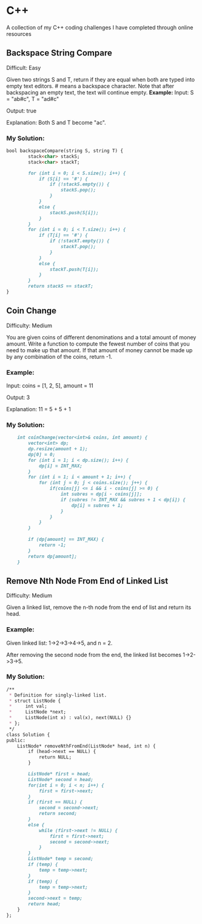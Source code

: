 # C++
A collection of my C++ coding challenges I have completed through online resources

## Backspace String Compare
Difficult: Easy

Given two strings S and T, return if they are equal when both are typed into empty text editors. # means a backspace character.
Note that after backspacing an empty text, the text will continue empty.
**Example:**
Input: S = "ab#c", T = "ad#c"

Output: true

Explanation: Both S and T become "ac".
### My Solution:
```markdown
bool backspaceCompare(string S, string T) {
        stack<char> stackS;
        stack<char> stackT;

        for (int i = 0; i < S.size(); i++) {
            if (S[i] == '#') {
                if (!stackS.empty()) {
                    stackS.pop();
                }
            }
            else {
                stackS.push(S[i]);
            }
        }
        for (int i = 0; i < T.size(); i++) {
            if (T[i] == '#') {
                if (!stackT.empty()) {
                    stackT.pop();
                }
            }
            else {
                stackT.push(T[i]);
            }
        }
        return stackS == stackT;
}
```
## Coin Change
Difficulty: Medium

You are given coins of different denominations and a total amount of money amount. Write a function to compute the fewest number of coins that you need to make up that amount. If that amount of money cannot be made up by any combination of the coins, return -1.
### Example:
Input: coins = [1, 2, 5], amount = 11

Output: 3 

Explanation: 11 = 5 + 5 + 1
### My Solution:
```markdown
    int coinChange(vector<int>& coins, int amount) {
        vector<int> dp;
        dp.resize(amount + 1);
        dp[0] = 0;
        for (int i = 1; i < dp.size(); i++) {
            dp[i] = INT_MAX;
        }
        for (int i = 1; i < amount + 1; i++) {
            for (int j = 0; j < coins.size(); j++) {
                if(coins[j] <= i && i - coins[j] >= 0) {
                    int subres = dp[i - coins[j]];
                    if (subres != INT_MAX && subres + 1 < dp[i]) {
                        dp[i] = subres + 1;
                    }
                }
            }
        }
        
        if (dp[amount] == INT_MAX) {
            return -1;
        }
        return dp[amount];
    }
```
## Remove Nth Node From End of Linked List
Difficulty: Medium

Given a linked list, remove the n-th node from the end of list and return its head.
### Example:
Given linked list: 1->2->3->4->5, and n = 2.

After removing the second node from the end, the linked list becomes 1->2->3->5.
### My Solution:
```markdown
/**
 * Definition for singly-linked list.
 * struct ListNode {
 *     int val;
 *     ListNode *next;
 *     ListNode(int x) : val(x), next(NULL) {}
 * };
 */
class Solution {
public:
    ListNode* removeNthFromEnd(ListNode* head, int n) {
        if (head->next == NULL) {
            return NULL;
        }

        ListNode* first = head;
        ListNode* second = head;
        for(int i = 0; i < n; i++) {
            first = first->next;
        }
        if (first == NULL) {
            second = second->next;
            return second;
        }
        else {
            while (first->next != NULL) {
                first = first->next;
                second = second->next;
            }
        }
        ListNode* temp = second; 
        if (temp) {
            temp = temp->next;
        }
        if (temp) {
            temp = temp->next;
        }
        second->next = temp;
        return head;
    }
};
```
